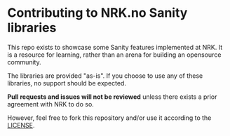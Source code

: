 # Contributing to NRK.no Sanity libraries

This repo exists to showcase some Sanity features implemented at NRK.
It is a resource for learning, 
rather than an arena for building an opensource community.

The libraries are provided "as-is". 
If you choose to use any of these libraries, no support should be expected.

**Pull requests and issues will not be reviewed** 
unless there exists a prior agreement with NRK to do so.

However, feel free to fork this repository and/or use it according to the
[LICENSE](./LICENSE).
